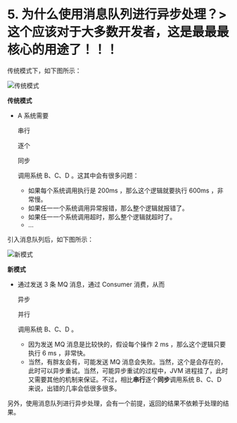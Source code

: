 # 5. 为什么使用消息队列进行异步处理？> 这个应该对于大多数开发者，这是最最最核心的用途了！！！

传统模式下，如下图所示：

![传统模式](https://image-1302243118.cos.ap-beijing.myqcloud.com/img/05.png)

**传统模式**

- A 系统需要

  串行

  逐个

  同步

  调用系统 B、C、D 。这其中会有很多问题：

  - 如果每个系统调用执行是 200ms ，那么这个逻辑就要执行 600ms ，非常慢。
  - 如果任一一个系统调用异常报错，那么整个逻辑就报错了。
  - 如果任一一个系统调用超时，那么整个逻辑就超时了。
  - …

引入消息队列后，如下图所示：

![新模式](https://image-1302243118.cos.ap-beijing.myqcloud.com/img/05.png)

**新模式**

- 通过发送 3 条 MQ 消息，通过 Consumer 消费，从而

  异步

  并行

  调用系统 B、C、D 。

  - 因为发送 MQ 消息是比较快的，假设每个操作 2 ms ，那么这个逻辑只要执行 6 ms ，非常快。
  - 当然，有胖友会有，可能发送 MQ 消息会失败。当然，这个是会存在的，此时可以异步重试。当然，可能异步重试的过程中，JVM 进程挂了，此时又需要其他的机制来保证。不过，相比**串行**逐个**同步**调用系统 B、C、D 来说，出错的几率会低很多很多。

另外，使用消息队列进行异步处理，会有一个前提，返回的结果不依赖于处理的结果。

